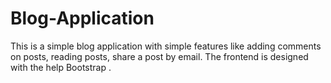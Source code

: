 # Blog-Application
This is a simple blog application with simple features like adding comments on posts, reading posts, share a post by email. The frontend is designed with the help Bootstrap .
